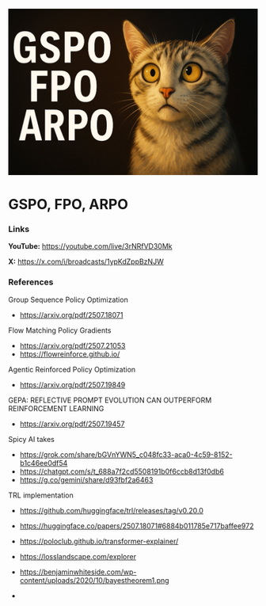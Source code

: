 ![thumbnail](thumbnail.jpg)

# GSPO, FPO, ARPO

### Links

**YouTube:** https://youtube.com/live/3rNRfVD30Mk

**X:** https://x.com/i/broadcasts/1ypKdZppBzNJW

### References

Group Sequence Policy Optimization
- https://arxiv.org/pdf/2507.18071

Flow Matching Policy Gradients
- https://arxiv.org/pdf/2507.21053
- https://flowreinforce.github.io/

Agentic Reinforced Policy Optimization
- https://arxiv.org/pdf/2507.19849

GEPA: REFLECTIVE PROMPT EVOLUTION CAN OUTPERFORM REINFORCEMENT LEARNING
- https://arxiv.org/pdf/2507.19457

Spicy AI takes
- https://grok.com/share/bGVnYWN5_c048fc33-aca0-4c59-8152-b1c46ee0df54
- https://chatgpt.com/s/t_688a7f2cd5508191b0f6ccb8d13f0db6
- https://g.co/gemini/share/d93fbf2a6463

TRL implementation
- https://github.com/huggingface/trl/releases/tag/v0.20.0
- https://huggingface.co/papers/2507.18071#6884b011785e717baffee972

- https://poloclub.github.io/transformer-explainer/
- https://losslandscape.com/explorer
- https://benjaminwhiteside.com/wp-content/uploads/2020/10/bayestheorem1.png
- 
